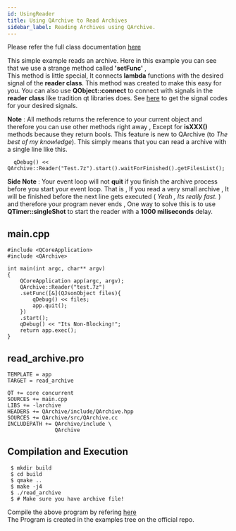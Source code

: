```yaml
---
id: UsingReader
title: Using QArchive to Read Archives
sidebar_label: Reading Archives using QArchive.
---
```


Please refer the full class documentation [here](QArchiveReader.md)

This simple example reads an archive. 
Here in this example you can see that we use a strange method called **'setFunc'** ,   
This method is little special, It connects **lambda** functions with the desired   
signal of the **reader class**. This method was created to make this easy for   
you. You can also use **QObject::connect** to connect with signals in the   
**reader class** like tradition qt libraries does. See [here](QArchiveSignalCodes.md) to get the signal
codes for your desired signals.

**Note** : All methods returns the reference to your current object and therefore you
can use other methods right away , Except for **isXXX()** methods because they return
bools. This feature is new to QArchive (to *The best of my knowledge*). This simply
means that you can read a archive with a single line like this.

```
  qDebug() << QArchive::Reader("Test.7z").start().waitForFinished().getFilesList();
```

**Side Note** : Your event loop will not **quit** if you finish the archive process
before you start your event loop. That is , If you read a very small archive , It 
will be finished before the next line gets executed ( *Yeah , Its really fast.* )   
and therefore your program never ends , One way to solve this is to use   
**QTimer::singleShot** to start the reader with a **1000 miliseconds** delay.

## main.cpp

```
#include <QCoreApplication>
#include <QArchive>

int main(int argc, char** argv)
{
    QCoreApplication app(argc, argv);
    QArchive::Reader("test.7z")
    .setFunc([&](QJsonObject files){
        qDebug() << files;
        app.quit();
    })
    .start();
    qDebug() << "Its Non-Blocking!";
    return app.exec();
}
```

## read_archive.pro

```
TEMPLATE = app
TARGET = read_archive

QT += core concurrent
SOURCES += main.cpp
LIBS += -larchive
HEADERS += QArchive/include/QArchive.hpp
SOURCES += QArchive/src/QArchive.cc
INCLUDEPATH += QArchive/include \
               QArchive
```

## Compilation and Execution

```
 $ mkdir build
 $ cd build
 $ qmake ..
 $ make -j4
 $ ./read_archive
 $ # Make sure you have archive file!
```

Compile the above program by refering [here](AddingToYourQtProject.md)   
The Program is created in the examples tree on the official repo.


